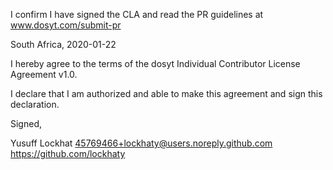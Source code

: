 I confirm I have signed the CLA and read the PR guidelines at www.dosyt.com/submit-pr

South Africa, 2020-01-22

I hereby agree to the terms of the dosyt Individual Contributor License
Agreement v1.0.

I declare that I am authorized and able to make this agreement and sign this
declaration.

Signed,

Yusuff Lockhat 45769466+lockhaty@users.noreply.github.com https://github.com/lockhaty
